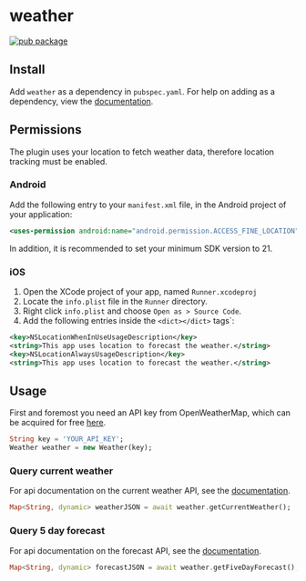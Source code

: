 # weather

[![pub package](https://img.shields.io/pub/v/weather.svg)](https://pub.dartlang.org/packages/weather)

## Install
Add ```weather``` as a dependency in  `pubspec.yaml`.
For help on adding as a dependency, view the [documentation](https://flutter.io/using-packages/).


## Permissions
The plugin uses your location to fetch weather data, therefore location tracking must be enabled.

### Android
Add the following entry to your `manifest.xml` file, in the Android project of your application:

```xml
<uses-permission android:name="android.permission.ACCESS_FINE_LOCATION" />
```

In addition, it is recommended to set your minimum SDK version to 21.

### iOS
1. Open the XCode project of your app, named `Runner.xcodeproj`
2. Locate the `info.plist` file in the `Runner` directory.
3. Right click `info.plist` and choose `Open as > Source Code`.
4. Add the following entries inside the `<dict></dict>` tags`:

```xml
<key>NSLocationWhenInUseUsageDescription</key>
<string>This app uses location to forecast the weather.</string>
<key>NSLocationAlwaysUsageDescription</key>
<string>This app uses location to forecast the weather.</string>
```

## Usage
First and foremost you need an API key from OpenWeatherMap, which can be acquired for free [here](https://openweathermap.org/price).

```dart
String key = 'YOUR_API_KEY';
Weather weather = new Weather(key);
```
### Query current weather
For api documentation on the current weather API, see the [documentation](https://openweathermap.org/current).

```dart
Map<String, dynamic> weatherJSON = await weather.getCurrentWeather();
```

### Query 5 day forecast
For api documentation on the forecast API, see the [documentation](https://openweathermap.org/forecast5).

```dart
Map<String, dynamic> forecastJSON = await weather.getFiveDayForecast();
```